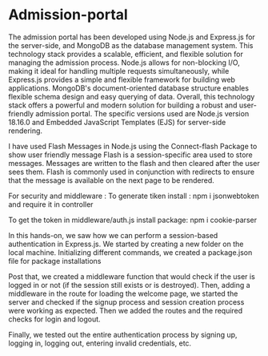 # Admission-portal
The admission portal has been developed using Node.js and Express.js for the server-side, and MongoDB as the database management system.
This technology stack provides a scalable, efficient, and flexible solution for managing the admission process. Node.js allows for non-blocking I/O, making it ideal for handling multiple requests simultaneously, while Express.js provides a simple and flexible framework for building web applications. MongoDB's document-oriented database structure enables flexible schema design and easy querying of data. Overall, this technology stack offers a powerful and modern solution for building a robust and user-friendly admission portal.
The specific versions used are Node.js version 18.16.0 and Embedded JavaScript Templates (EJS) for server-side rendering. 


I have used Flash Messages in Node.js using the Connect-flash Package to show user friendly message 
     Flash is a session-specific area used to store messages. Messages are written to the flash and then cleared after the user sees them. Flash is commonly used in 
     conjunction with redirects to ensure that the message is available on the next page to be rendered.


For security and middleware :
  To generate tiken install : npm i         jsonwebtoken and require it in controller

  To get the token in middleware/auth.js install package:
  npm i cookie-parser
  
  In this hands-on, we saw how we can perform a session-based authentication in Express.js. We started by creating a new folder on the local machine. Initializing 
  different commands, we created a package.json file for package installations

  Post that, we created a middleware function that would check if the user is logged in or not (if the session still exists or is destroyed). Then, adding a middleware 
  in the route for loading the welcome page, we started the server and checked if the signup process and session creation process were working as expected. Then we 
  added the routes and the required checks for login and logout.

  Finally, we tested out the entire authentication process by signing up, logging in, logging out, entering invalid credentials, etc.




